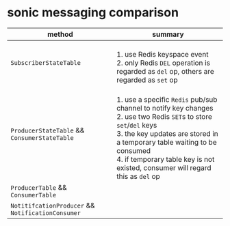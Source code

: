 # sonic messaging comparison

|method|summary|
|-|-|
|`SubscriberStateTable`|<br>1. use Redis keyspace event<br>2. only Redis `DEL` operation is regarded as `del` op, others are regarded as `set` op|
|`ProducerStateTable` && `ConsumerStateTable`|<br>1. use a specific `Redis` pub/sub channel to notify key changes<br>2. use two Redis `SET`s to store `set`/`del` keys<br>3. the key updates are stored in a temporary table waiting to be consumed<br>4. if temporary table key is not existed, consumer will regard this as `del` op|
|`ProducerTable` && `ConsumerTable`||
|`NotitifcationProducer` && `NotificationConsumer`||
